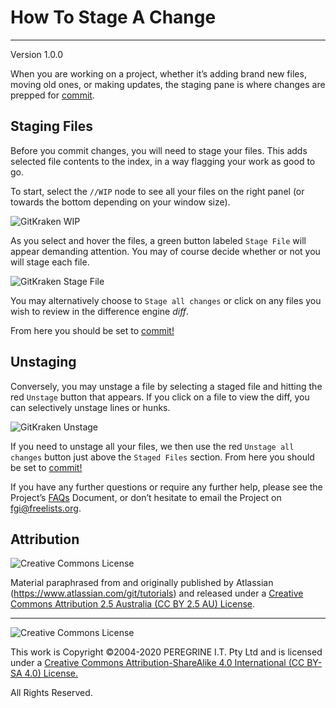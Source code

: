# How To Stage A Change

---

Version 1.0.0

When you are working on a project, whether it&rsquo;s adding brand new files, moving old ones, or making updates, the staging pane is where changes are prepped for [commit](https://github.com/Dulux-Oz/FGI/master/Project_Documentation/How_To_Commit_A_Change.md).

## Staging Files

Before you commit changes, you will need to stage your files. This adds selected file contents to the index, in a way flagging your work as good to go.

To start, select the `//WIP` node to see all your files on the right panel (or towards the bottom depending on your window size).

![GitKraken WIP](https://support.gitkraken.com/img/documentation/working-with-files/commits/WIP-stage.png)

As you select and hover the files, a green button labeled `Stage File` 
will appear demanding attention. You may of course decide whether or not you will stage each file.

![GitKraken Stage File](https://support.gitkraken.com/img/documentation/working-with-files/staging/stage-file.png)

You may alternatively choose to `Stage all changes` or click on any files you wish to review in the difference engine *diff*.

From here you should be set to [commit!](https://github.com/Dulux-Oz/FGI/master/Project_Documentation/How_To_Commit_A_Change.md)

## Unstaging

Conversely, you may unstage a file by selecting a staged file and hitting the red `Unstage` button that appears. If you click on a file to view the diff, you can selectively unstage lines or hunks.

![GitKraken Unstage](https://support.gitkraken.com/img/documentation/working-with-files/staging/unstage.png)

If you need to unstage all your files, we then use the red `Unstage all changes` button just above the `Staged Files` section. From here you should be set to [commit!](https://github.com/Dulux-Oz/FGI/master/Project_Documentation/How_To_Commit_A_Change.md)

If you have any further questions or require any further help, please see the Project&rsquo;s [FAQs](https://github.com/Dulux-Oz/FGI/master/Project_Documentation/FAQs.md) Document, or don&rsquo;t hesitate to email the Project on <fgi@freelists.org>.

## Attribution

![Creative Commons License](https://i.creativecommons.org/l/by-sa/2.5/au/88x31.png "Creative Commons License")

Material paraphrased from and originally published by Atlassian (https://www.atlassian.com/git/tutorials) and released under a [Creative Commons Attribution 2.5 Australia (CC BY 2.5 AU) License](http://creativecommons.org/licenses/by/2.5/au/).

---

![Creative Commons License](https://i.creativecommons.org/l/by-sa/4.0/88x31.png "Creative Commons License")

This work is Copyright &copy;2004-2020 PEREGRINE I.T. Pty Ltd and is licensed under a [Creative Commons Attribution-ShareAlike 4.0 International (CC BY-SA 4.0) License.](https://creativecommons.org/licenses/by-sa/4.0/)

All Rights Reserved.
